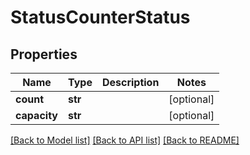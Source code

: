 # StatusCounterStatus

## Properties
Name | Type | Description | Notes
------------ | ------------- | ------------- | -------------
**count** | **str** |  | [optional] 
**capacity** | **str** |  | [optional] 

[[Back to Model list]](../README.md#documentation-for-models) [[Back to API list]](../README.md#documentation-for-api-endpoints) [[Back to README]](../README.md)


